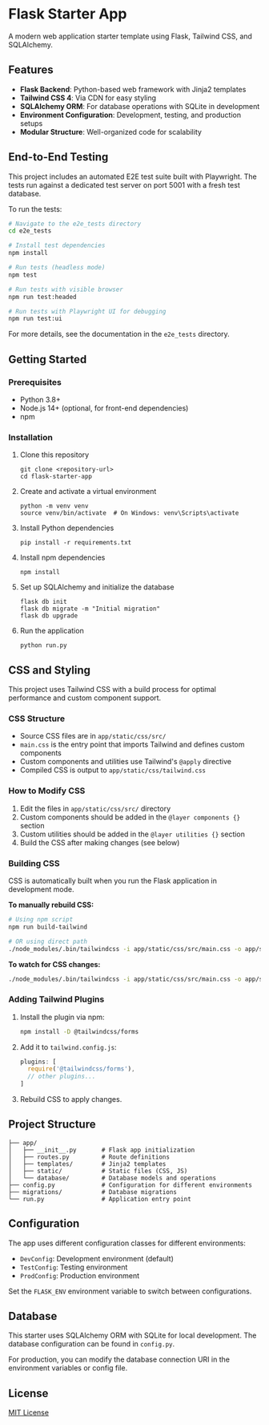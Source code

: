 # Flask Starter App

A modern web application starter template using Flask, Tailwind CSS, and SQLAlchemy.

## Features

- **Flask Backend**: Python-based web framework with Jinja2 templates
- **Tailwind CSS 4**: Via CDN for easy styling
- **SQLAlchemy ORM**: For database operations with SQLite in development
- **Environment Configuration**: Development, testing, and production setups
- **Modular Structure**: Well-organized code for scalability

## End-to-End Testing

This project includes an automated E2E test suite built with Playwright. The tests run against a dedicated test server on port 5001 with a fresh test database.

To run the tests:
```bash
# Navigate to the e2e_tests directory
cd e2e_tests

# Install test dependencies
npm install

# Run tests (headless mode)
npm test

# Run tests with visible browser
npm run test:headed

# Run tests with Playwright UI for debugging
npm run test:ui
```

For more details, see the documentation in the `e2e_tests` directory.

## Getting Started

### Prerequisites

- Python 3.8+
- Node.js 14+ (optional, for front-end dependencies)
- npm

### Installation

1. Clone this repository
   ```
   git clone <repository-url>
   cd flask-starter-app
   ```

2. Create and activate a virtual environment
   ```
   python -m venv venv
   source venv/bin/activate  # On Windows: venv\Scripts\activate
   ```

3. Install Python dependencies
   ```
   pip install -r requirements.txt
   ```

4. Install npm dependencies
   ```
   npm install
   ```

5. Set up SQLAlchemy and initialize the database
   ```
   flask db init
   flask db migrate -m "Initial migration"
   flask db upgrade
   ```

6. Run the application
   ```
   python run.py
   ```

## CSS and Styling

This project uses Tailwind CSS with a build process for optimal performance and custom component support.

### CSS Structure

- Source CSS files are in `app/static/css/src/`
- `main.css` is the entry point that imports Tailwind and defines custom components
- Custom components and utilities use Tailwind's `@apply` directive
- Compiled CSS is output to `app/static/css/tailwind.css`

### How to Modify CSS

1. Edit the files in `app/static/css/src/` directory
2. Custom components should be added in the `@layer components {}` section
3. Custom utilities should be added in the `@layer utilities {}` section
4. Build the CSS after making changes (see below)

### Building CSS

CSS is automatically built when you run the Flask application in development mode.

**To manually rebuild CSS:**

```bash
# Using npm script
npm run build-tailwind

# OR using direct path
./node_modules/.bin/tailwindcss -i app/static/css/src/main.css -o app/static/css/tailwind.css
```

**To watch for CSS changes:**

```bash
./node_modules/.bin/tailwindcss -i app/static/css/src/main.css -o app/static/css/tailwind.css --watch
```

### Adding Tailwind Plugins

1. Install the plugin via npm:
   ```bash
   npm install -D @tailwindcss/forms
   ```

2. Add it to `tailwind.config.js`:
   ```javascript
   plugins: [
     require('@tailwindcss/forms'),
     // other plugins...
   ]
   ```

3. Rebuild CSS to apply changes.

## Project Structure

```
├── app/
│   ├── __init__.py       # Flask app initialization
│   ├── routes.py         # Route definitions
│   ├── templates/        # Jinja2 templates
│   ├── static/           # Static files (CSS, JS)
│   └── database/         # Database models and operations
├── config.py             # Configuration for different environments
├── migrations/           # Database migrations
└── run.py                # Application entry point
```

## Configuration

The app uses different configuration classes for different environments:

- `DevConfig`: Development environment (default)
- `TestConfig`: Testing environment
- `ProdConfig`: Production environment

Set the `FLASK_ENV` environment variable to switch between configurations.

## Database

This starter uses SQLAlchemy ORM with SQLite for local development. The database configuration can be found in `config.py`.

For production, you can modify the database connection URI in the environment variables or config file.

## License

[MIT License](LICENSE)